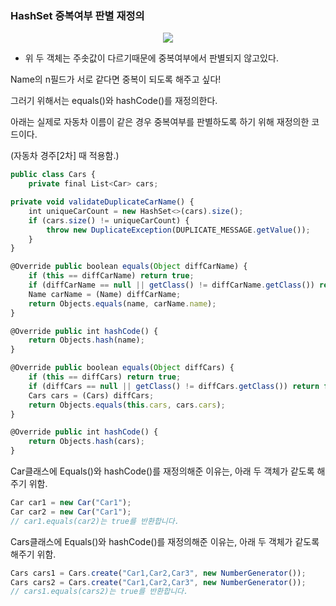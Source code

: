 ### HashSet 중복여부 판별 재정의

<p align="center">
  <img src="[HashSetTest](https://github.com/Suxxxxhyun/precourse-archive/blob/main/HashSetTest.png)">
</p>

- 위 두 객체는 주솟값이 다르기때문에 중복여부에서 판별되지 않고있다.

Name의 n필드가 서로 같다면 중복이 되도록 해주고 싶다!

그러기 위해서는 equals()와 hashCode()를 재정의한다.

아래는 실제로 자동차 이름이 같은 경우 중복여부를 판별하도록 하기 위해 재정의한 코드이다.

(자동차 경주[2차] 때 적용함.)

```jsx
public class Cars {
    private final List<Car> cars;
```

```jsx
private void validateDuplicateCarName() {
    int uniqueCarCount = new HashSet<>(cars).size();
    if (cars.size() != uniqueCarCount) {
        throw new DuplicateException(DUPLICATE_MESSAGE.getValue());
    }
}
```

```jsx
@Override public boolean equals(Object diffCarName) {
    if (this == diffCarName) return true;
    if (diffCarName == null || getClass() != diffCarName.getClass()) return false;
    Name carName = (Name) diffCarName;
    return Objects.equals(name, carName.name);
}

@Override public int hashCode() {
    return Objects.hash(name);
}
```

```jsx
@Override public boolean equals(Object diffCars) {
    if (this == diffCars) return true;
    if (diffCars == null || getClass() != diffCars.getClass()) return false;
    Cars cars = (Cars) diffCars;
    return Objects.equals(this.cars, cars.cars);
}

@Override public int hashCode() {
    return Objects.hash(cars);
}
```

Car클래스에 Equals()와 hashCode()를 재정의해준 이유는, 아래 두 객체가 같도록 해주기 위함.

```jsx
Car car1 = new Car("Car1");
Car car2 = new Car("Car1");
// car1.equals(car2)는 true를 반환합니다.
```

Cars클래스에 Equals()와 hashCode()를 재정의해준 이유는, 아래 두 객체가 같도록 해주기 위함.

```jsx
Cars cars1 = Cars.create("Car1,Car2,Car3", new NumberGenerator());
Cars cars2 = Cars.create("Car1,Car2,Car3", new NumberGenerator());
// cars1.equals(cars2)는 true를 반환합니다.
```
